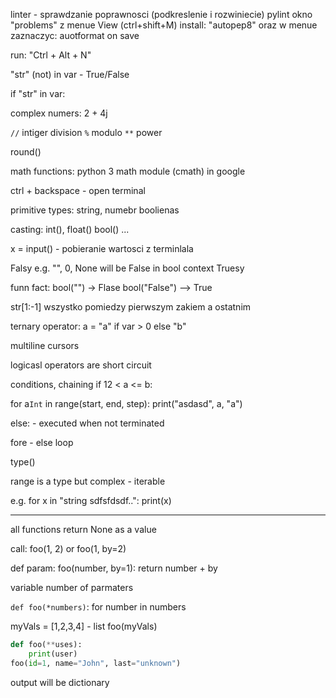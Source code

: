 linter - sprawdzanie poprawnosci (podkreslenie i rozwiniecie) pylint
okno "problems" z menue View (ctrl+shift+M)
install: "autopep8" oraz w menue zaznaczyc: auotformat on save

run: "Ctrl  + Alt + N"

"str" (not) in var - True/False

if "str" in var:



complex numers: 2 + 4j


`//` intiger division
`%` modulo
`**` power


round()

math functions:
python 3 math module   (cmath) in google


ctrl + backspace - open terminal

primitive types: string, numebr boolienas


casting:
int(), float() bool() ...


x = input() - pobieranie wartosci z terminlala


Falsy  e.g. "", 0, None will be False in bool context
Truesy

funn fact:
bool("") -> Flase
bool("False") --> True

str[1:-1] wszystko pomiedzy pierwszym zakiem a ostatnim

ternary operator:
a = "a" if var > 0 else "b"


multiline cursors


logicasl operators are short circuit


conditions, chaining 
if 12 < a <= b:


for a`Int` in range(start, end, step):
	print("asdasd", a, "a")

else: - executed when not terminated

fore - else loop

type()

range  is a type but complex - iterable

e.g. for x in "string sdfsfdsdf..":
	print(x)


---
all functions return None as a value

call:
foo(1, 2)
or 
foo(1, by=2)

def param:
foo(number, by=1):
	return number + by


variable number of  parmaters

`def foo(*numbers)`:
	for number in numbers

myVals = [1,2,3,4] - list
foo(myVals)


``` python
def foo(**uses):
	print(user)
foo(id=1, name="John", last="unknown")
```
output will be dictionary






